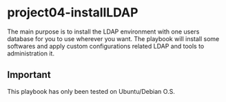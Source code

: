 # project04-installLDAP

The main purpose is to install the LDAP environment with one users database for you to use wherever you want. The playbook will install some softwares and apply custom configurations related LDAP and tools to administration it.

## Important

This playbook has only been tested on Ubuntu/Debian O.S.